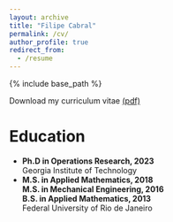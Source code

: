 ```yaml
---
layout: archive
title: "Filipe Cabral"
permalink: /cv/
author_profile: true
redirect_from:
  - /resume
---
```


{% include base_path %}

Download my curriculum vitae [(pdf)](http://fcabral3.github.io/files/fcabral_resume.pdf)

Education
======
* **Ph.D in Operations Research, 2023**\
  Georgia Institute of Technology
* **M.S. in Applied Mathematics, 2018**\
  **M.S. in Mechanical Engineering, 2016**\
  **B.S. in Applied Mathematics, 2013**\
  Federal University of Rio de Janeiro

